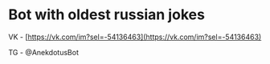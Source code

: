 # Bot with oldest russian jokes

VK - [https://vk.com/im?sel=-54136463](https://vk.com/im?sel=-54136463) 

TG - @AnekdotusBot
